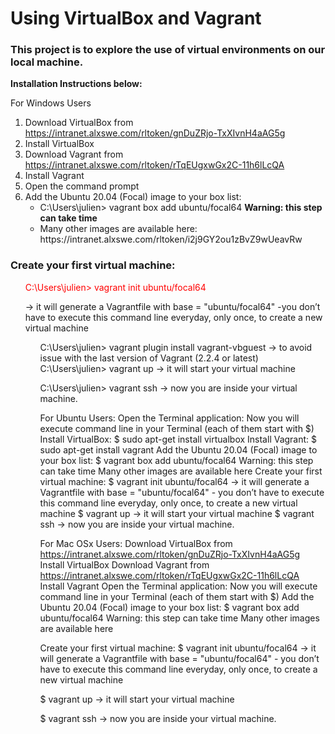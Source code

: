 <h1> <strong> Using VirtualBox and Vagrant </strong> </h1>

<h3> This project is to explore the use of virtual environments on our local machine. </h3>

<strong> Installation Instructions below: </strong>

For Windows Users
1. Download VirtualBox from https://intranet.alxswe.com/rltoken/gnDuZRjo-TxXIvnH4aAG5g
2. Install VirtualBox
3. Download Vagrant from https://intranet.alxswe.com/rltoken/rTqEUgxwGx2C-11h6lLcQA
4. Install Vagrant
5. Open the command prompt
6. Add the Ubuntu 20.04 (Focal) image to your box list:
	<ul>
	<li> C:\Users\julien> vagrant box add ubuntu/focal64 <strong> Warning: this step can take time </strong> </li>
	<li> Many other images are available here: https://intranet.alxswe.com/rltoken/i2j9GY2ou1zBvZ9wUeavRw </li>
	</ul>

<h3> Create your first virtual machine: </h3>
<ul> </li> <p style="color: red;"> C:\Users\julien> vagrant init ubuntu/focal64 </p> -> it will generate a Vagrantfile with base = "ubuntu/focal64" -you don’t have to execute this command line everyday, only once, to create a new virtual machine </li> <ul>

C:\Users\julien> vagrant plugin install vagrant-vbguest -> to avoid issue with the last version of Vagrant (2.2.4 or latest)
C:\Users\julien> vagrant up -> it will start your virtual machine

C:\Users\julien> vagrant ssh -> now you are inside your virtual machine.


For Ubuntu Users:
Open the Terminal application:
Now you will execute command line in your Terminal (each of them start with $)
Install VirtualBox: $ sudo apt-get install virtualbox
Install Vagrant: $ sudo apt-get install vagrant
Add the Ubuntu 20.04 (Focal) image to your box list: $ vagrant box add ubuntu/focal64 Warning: this step can take time
Many other images are available here
Create your first virtual machine:
$ vagrant init ubuntu/focal64 -> it will generate a Vagrantfile with base = "ubuntu/focal64" - you don’t have to execute this command line everyday, only once, to create a new virtual machine
$ vagrant up -> it will start your virtual machine
$ vagrant ssh -> now you are inside your virtual machine.


For Mac OSx Users:
Download VirtualBox from https://intranet.alxswe.com/rltoken/gnDuZRjo-TxXIvnH4aAG5g
Install VirtualBox
Download Vagrant from https://intranet.alxswe.com/rltoken/rTqEUgxwGx2C-11h6lLcQA
Install Vagrant
Open the Terminal application:
Now you will execute command line in your Terminal (each of them start with $)
Add the Ubuntu 20.04 (Focal) image to your box list: $ vagrant box add ubuntu/focal64 Warning: this step can take time
Many other images are available here

Create your first virtual machine:
$ vagrant init ubuntu/focal64 -> it will generate a Vagrantfile with base = "ubuntu/focal64" - you don’t have to execute this command line everyday, only once, to create a new virtual machine

$ vagrant up -> it will start your virtual machine

$ vagrant ssh -> now you are inside your virtual machine.





